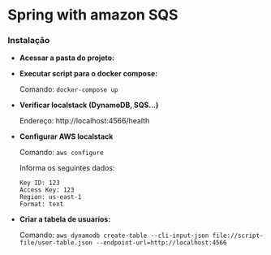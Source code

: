 # Spring with amazon SQS

### Instalação

- **Acessar a pasta do projeto:**


- **Executar script para o docker compose:**

  Comando: ```docker-compose up```


- **Verificar localstack (DynamoDB, SQS...)**

  Endereço: http://localhost:4566/health


- **Configurar AWS localstack**

  Comando: ```aws configure```

  Informa os seguintes dados:

  ```
  Key ID: 123
  Access Key: 123
  Region: us-east-1
  Format: text
  ```

- **Criar a tabela de usuarios:**

  Comando: ```aws dynamodb create-table --cli-input-json file://script-file/user-table.json --endpoint-url=http://localhost:4566```

